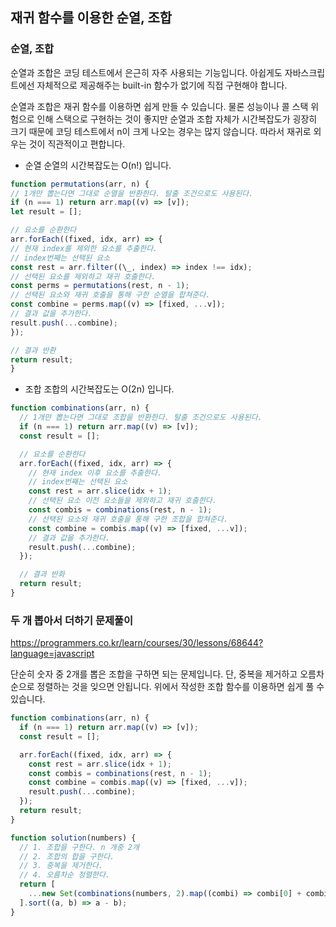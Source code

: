 ## 재귀 함수를 이용한 순열, 조합

### 순열, 조합

순열과 조합은 코딩 테스트에서 은근히 자주 사용되는 기능입니다. 아쉽게도 자바스크립트에선 자체적으로 제공해주는 built-in 함수가 없기에 직접 구현해야 합니다.

순열과 조합은 재귀 함수를 이용하면 쉽게 만들 수 있습니다. 물론 성능이나 콜 스택 위험으로 인해 스택으로 구현하는 것이 좋지만 순열과 조합 자체가 시간복잡도가 굉장히 크기 때문에 코딩 테스트에서 n이 크게 나오는 경우는 많지 않습니다. 따라서 재귀로 외우는 것이 직관적이고 편합니다.

- 순열
  순열의 시간복잡도는 O(n!) 입니다.

```jsx
function permutations(arr, n) {
// 1개만 뽑는다면 그대로 순열을 반환한다. 탈출 조건으로도 사용된다.
if (n === 1) return arr.map((v) => [v]);
let result = [];

// 요소를 순환한다
arr.forEach((fixed, idx, arr) => {
// 현재 index를 제외한 요소를 추출한다.
// index번째는 선택된 요소
const rest = arr.filter((\_, index) => index !== idx);
// 선택된 요소를 제외하고 재귀 호출한다.
const perms = permutations(rest, n - 1);
// 선택된 요소와 재귀 호출을 통해 구한 순열을 합쳐준다.
const combine = perms.map((v) => [fixed, ...v]);
// 결과 값을 추가한다.
result.push(...combine);
});

// 결과 반환
return result;
}
```

- 조합
  조합의 시간복잡도는 O(2n) 입니다.

```jsx
function combinations(arr, n) {
  // 1개만 뽑는다면 그대로 조합을 반환한다. 탈출 조건으로도 사용된다.
  if (n === 1) return arr.map((v) => [v]);
  const result = [];

  // 요소를 순환한다
  arr.forEach((fixed, idx, arr) => {
    // 현재 index 이후 요소를 추출한다.
    // index번째는 선택된 요소
    const rest = arr.slice(idx + 1);
    // 선택된 요소 이전 요소들을 제외하고 재귀 호출한다.
    const combis = combinations(rest, n - 1);
    // 선택된 요소와 재귀 호출을 통해 구한 조합을 합쳐준다.
    const combine = combis.map((v) => [fixed, ...v]);
    // 결과 값을 추가한다.
    result.push(...combine);
  });

  // 결과 반화
  return result;
}
```

### 두 개 뽑아서 더하기 문제풀이

https://programmers.co.kr/learn/courses/30/lessons/68644?language=javascript

단순히 숫자 중 2개를 뽑은 조합을 구하면 되는 문제입니다.
단, 중복을 제거하고 오름차순으로 정렬하는 것을 잊으면 안됩니다.
위에서 작성한 조합 함수를 이용하면 쉽게 풀 수 있습니다.

```jsx
function combinations(arr, n) {
  if (n === 1) return arr.map((v) => [v]);
  const result = [];

  arr.forEach((fixed, idx, arr) => {
    const rest = arr.slice(idx + 1);
    const combis = combinations(rest, n - 1);
    const combine = combis.map((v) => [fixed, ...v]);
    result.push(...combine);
  });
  return result;
}

function solution(numbers) {
  // 1. 조합을 구한다. n 개중 2개
  // 2. 조합의 합을 구한다.
  // 3. 중복을 제거한다.
  // 4. 오름차순 정렬한다.
  return [
    ...new Set(combinations(numbers, 2).map((combi) => combi[0] + combi[1])),
  ].sort((a, b) => a - b);
}
```
